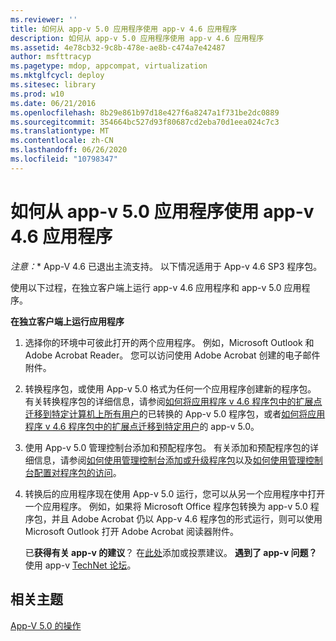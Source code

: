 ```yaml
---
ms.reviewer: ''
title: 如何从 app-v 5.0 应用程序使用 app-v 4.6 应用程序
description: 如何从 app-v 5.0 应用程序使用 app-v 4.6 应用程序
ms.assetid: 4e78cb32-9c8b-478e-ae8b-c474a7e42487
author: msfttracyp
ms.pagetype: mdop, appcompat, virtualization
ms.mktglfcycl: deploy
ms.sitesec: library
ms.prod: w10
ms.date: 06/21/2016
ms.openlocfilehash: 8b29e861b97d18e427f6a8247a1f731be2dc0889
ms.sourcegitcommit: 354664bc527d93f80687cd2eba70d1eea024c7c3
ms.translationtype: MT
ms.contentlocale: zh-CN
ms.lasthandoff: 06/26/2020
ms.locfileid: "10798347"
---
```

# 如何从 app-v 5.0 应用程序使用 app-v 4.6 应用程序

*注意：** App-V 4.6 已退出主流支持。 以下情况适用于 App-v 4.6 SP3 程序包。

使用以下过程，在独立客户端上运行 app-v 4.6 应用程序和 app-v 5.0 应用程序。

**在独立客户端上运行应用程序**

1.  选择你的环境中可彼此打开的两个应用程序。 例如，Microsoft Outlook 和 Adobe Acrobat Reader。 您可以访问使用 Adobe Acrobat 创建的电子邮件附件。

2.  转换程序包，或使用 App-v 5.0 格式为任何一个应用程序创建新的程序包。 有关转换程序包的详细信息，请参阅[如何将应用程序 v 4.6 程序包中的扩展点迁移到特定计算机上所有用户](how-to-migrate-extension-points-from-an-app-v-46-package-to-a-converted-app-v-50-package-for-all-users-on-a-specific-computer.md)的已转换的 App-v 5.0 程序包，或者[如何将应用程序 v 4.6 程序包中的扩展点迁移到特定用户](how-to-migrate-extension-points-from-an-app-v-46-package-to-app-v-50-for-a-specific-user.md)的 app-v 5.0。

3.  使用 App-v 5.0 管理控制台添加和预配程序包。 有关添加和预配程序包的详细信息，请参阅[如何使用管理控制台添加或升级程序包](how-to-add-or-upgrade-packages-by-using-the-management-console-beta-gb18030.md)以及[如何使用管理控制台配置对程序包的访问](how-to-configure-access-to-packages-by-using-the-management-console-50.md)。

4.  转换后的应用程序现在使用 App-v 5.0 运行，您可以从另一个应用程序中打开一个应用程序。 例如，如果将 Microsoft Office 程序包转换为 app-v 5.0 程序包，并且 Adobe Acrobat 仍以 App-v 4.6 程序包的形式运行，则可以使用 Microsoft Outlook 打开 Adobe Acrobat 阅读器附件。

    已**获得有关 app-v 的建议**？ 在[此处](http://appv.uservoice.com/forums/280448-microsoft-application-virtualization)添加或投票建议。 **遇到了 app-v 问题？** 使用 app-v [TechNet 论坛](https://social.technet.microsoft.com/Forums/home?forum=mdopappv)。

## 相关主题


[App-V 5.0 的操作](operations-for-app-v-50.md)

 

 








